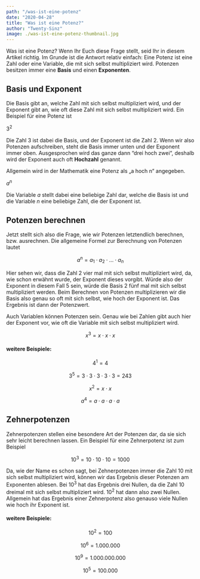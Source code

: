 ```yaml
---
path: "/was-ist-eine-potenz"
date: "2020-04-28"
title: "Was ist eine Potenz?"
author: "Twenty-Sinz"
image: ./was-ist-eine-potenz-thumbnail.jpg
---
```


Was ist eine Potenz? Wenn Ihr Euch diese Frage stellt, seid Ihr in diesem Artikel richtig. Im Grunde ist die Antwort relativ einfach: Eine Potenz ist eine Zahl oder eine Variable, die mit sich selbst multipliziert wird. Potenzen besitzen immer eine **Basis** und einen **Exponenten**.

## Basis und Exponent

Die Basis gibt an, welche Zahl mit sich selbst multipliziert wird, und der Exponent gibt an, wie oft diese Zahl mit sich selbst multipliziert wird. Ein Beispiel für eine Potenz ist

$3^2$

Die Zahl $3$ ist dabei die Basis, und der Exponent ist die Zahl $2$. Wenn wir also Potenzen aufschreiben, steht die Basis immer unten und der Exponent immer oben. Ausgesprochen wird das ganze dann “drei hoch zwei“, deshalb wird der Exponent auch oft **Hochzahl** genannt.

Allgemein wird in der Mathematik eine Potenz als „a hoch n“ angegeben.

$a^n$

Die Variable $a$ stellt dabei eine beliebige Zahl dar, welche die Basis ist und die Variable $n$ eine beliebige Zahl, die der Exponent ist.

## Potenzen berechnen

Jetzt stellt sich also die Frage, wie wir Potenzen letztendlich berechnen, bzw. ausrechnen. Die allgemeine Formel zur Berechnung von Potenzen lautet

$$a^n = a_1 \cdot a_2 \cdot ... \cdot a_n$$

Hier sehen wir, dass die Zahl $2$ vier mal mit sich selbst multipliziert wird, da, wie schon erwähnt wurde, der Exponent dieses vorgibt. Würde also der Exponent in diesem Fall $5$ sein, würde die Basis $2$ fünf mal mit sich selbst multipliziert werden. Beim Berechnen von Potenzen multiplizieren wir die Basis also genau so oft mit sich selbst, wie hoch der Exponent ist. Das Ergebnis ist dann der Potenzwert.

Auch Variablen können Potenzen sein. Genau wie bei Zahlen gibt auch hier der Exponent vor, wie oft die Variable mit sich selbst multipliziert wird.

$$x^3 = x \cdot x \cdot x$$

#### weitere Beispiele:

$$4^1 = 4$$

$$3^5 = 3 \cdot 3 \cdot 3 \cdot 3 \cdot 3 = 243$$

$$x^2 = x \cdot x$$

$$a^4 = a \cdot a \cdot a \cdot a$$

## Zehnerpotenzen

Zehnerpotenzen stellen eine besondere Art der Potenzen dar, da sie sich sehr leicht berechnen lassen. Ein Beispiel für eine Zehnerpotenz ist zum Beispiel

$$10^3 = 10 \cdot 10 \cdot 10 = 1000$$

Da, wie der Name es schon sagt, bei Zehnerpotenzen immer die Zahl $10$ mit sich selbst multipliziert wird, können wir das Ergebnis dieser Potenzen am Exponenten ablesen. Bei $10^3$ hat das Ergebnis drei Nullen, da die Zahl $10$ dreimal mit sich selbst multipliziert wird. $10^2$ hat dann also zwei Nullen. Allgemein hat das Ergebnis einer Zehnerpotenz also genauso viele Nullen wie hoch ihr Exponent ist.

#### weitere Beispiele:

$$10^2 = 100$$

$$10^6 = 1.000.000$$

$$10^9 = 1.000.000.000$$

$$10^5 = 100.000$$

